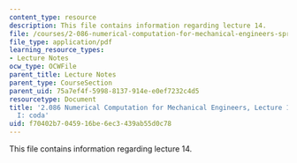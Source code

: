 ```yaml
---
content_type: resource
description: This file contains information regarding lecture 14.
file: /courses/2-086-numerical-computation-for-mechanical-engineers-spring-2013/f70402b7045916be6ec3439ab55d0c78_MIT2_086S13_lecture14.pdf
file_type: application/pdf
learning_resource_types:
- Lecture Notes
ocw_type: OCWFile
parent_title: Lecture Notes
parent_type: CourseSection
parent_uid: 75a7ef4f-5998-8137-914e-e0ef7232c4d5
resourcetype: Document
title: '2.086 Numerical Computation for Mechanical Engineers, Lecture 14: Linear Algebra
  I: coda'
uid: f70402b7-0459-16be-6ec3-439ab55d0c78
---
```

This file contains information regarding lecture 14.


